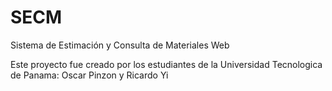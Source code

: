 # SECM
Sistema de Estimación y Consulta de Materiales Web

Este proyecto fue creado por los estudiantes de la Universidad Tecnologica de Panama: Oscar Pinzon y Ricardo Yi
